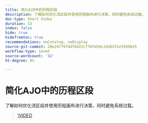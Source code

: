 ```yaml
---
title: 简化AJO中的历程区段
description: 了解如何优化流区段并使用历程画布进行决策，同时避免系统过载。
doc-type: Short Video
duration: 53
index: false
hide: true
hidefromtoc: true
recommendations: noCatalog, noDisplay
source-git-commit: 28e2477974df6d22cff87eb9c242657e23569b15
workflow-type: tm+mt
source-wordcount: '42'
ht-degree: 0%

---
```



# 简化AJO中的历程区段

了解如何优化流区段并使用历程画布进行决策，同时避免系统过载。

<!-- 62_S522_3442522_52_streamlining-journey-segments-in-ajo -->
>[!VIDEO](https://video.tv.adobe.com/v/3460463/?learn=on&enablevpops=true&captions=chi_hans)
